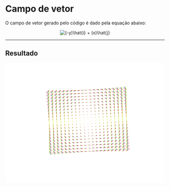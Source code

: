 # Campo de vetor

O campo de vetor gerado pelo código é dado pela equação abaixo:
<div align="center">
    <img src="https://latex.codecogs.com/gif.latex?\dpi{200}&space;(-y)\hat{i}&space;&plus;&space;(x)\hat{j}" title="(-y)\hat{i} + (x)\hat{j}" />
</div>

---

## Resultado
<div align="center">
    <img src="fig.svg">
</div>